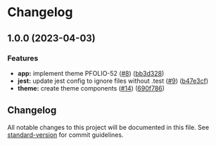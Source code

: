 # Changelog

## 1.0.0 (2023-04-03)


### Features

* **app:** implement theme PFOLIO-52 ([#8](https://github.com/MenSeb/portfolio/issues/8)) ([bb3d328](https://github.com/MenSeb/portfolio/commit/bb3d3287e361669874cd570cf1fbc93dbd67933e))
* **jest:** update jest config to ignore files without .test ([#9](https://github.com/MenSeb/portfolio/issues/9)) ([b47e3cf](https://github.com/MenSeb/portfolio/commit/b47e3cf8ea11a0bd55d51ffd8d72174002d55f7e))
* **theme:** create theme components ([#14](https://github.com/MenSeb/portfolio/issues/14)) ([690f786](https://github.com/MenSeb/portfolio/commit/690f786dfff7be63a9d68959db925310707b2658))

## Changelog

All notable changes to this project will be documented in this file. See [standard-version](https://github.com/conventional-changelog/standard-version) for commit guidelines.
